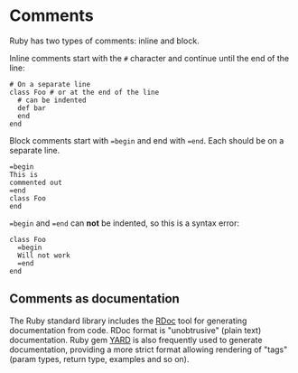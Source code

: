 # Comments

Ruby has two types of comments: inline and block.

Inline comments start with the `#` character and continue until the end of the line:

    # On a separate line
    class Foo # or at the end of the line
      # can be indented
      def bar
      end
    end

Block comments start with `=begin` and end with `=end`. Each should be on a separate line.

    =begin
    This is
    commented out
    =end
    class Foo
    end

`=begin` and `=end` can **not** be indented, so this is a syntax error:

    class Foo
      =begin
      Will not work
      =end
    end

## Comments as documentation

The Ruby standard library includes the [RDoc](../developing/documenting.md) tool for generating documentation from code. RDoc format is "unobtrusive" (plain text) documentation. Ruby gem [YARD](https://yardoc.org/) is also frequently used to generate documentation, providing a more strict format allowing rendering of "tags" (param types, return type, examples and so on).
